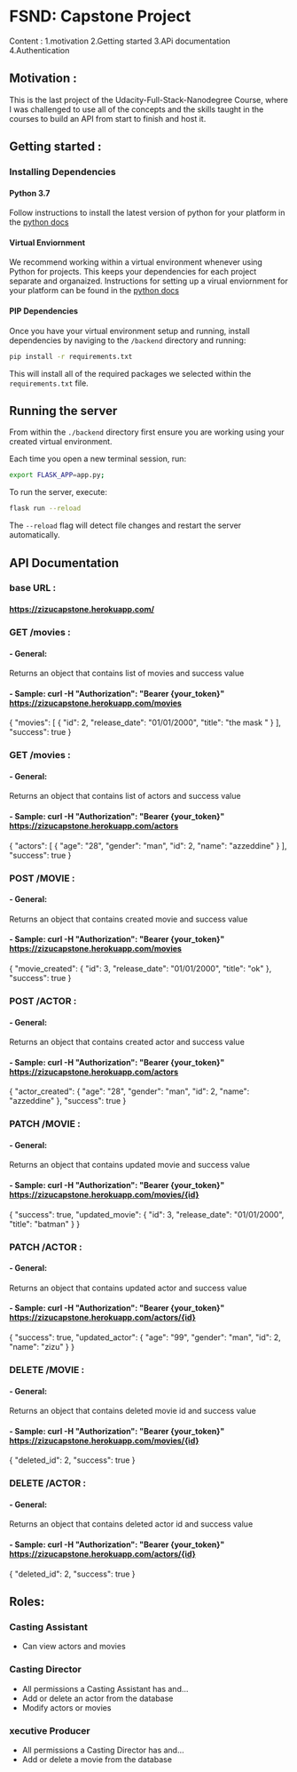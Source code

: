 # FSND: Capstone Project

Content :
1.motivation
2.Getting started
3.APi documentation
4.Authentication

## Motivation :

This is the last project of the Udacity-Full-Stack-Nanodegree Course, where I was challenged to use all of the concepts and the skills taught in the courses to build an API from start to finish and host it.

## Getting started :

### Installing Dependencies

#### Python 3.7

Follow instructions to install the latest version of python for your platform in the [python docs](https://docs.python.org/3/using/unix.html#getting-and-installing-the-latest-version-of-python)

#### Virtual Enviornment

We recommend working within a virtual environment whenever using Python for projects. This keeps your dependencies for each project separate and organaized. Instructions for setting up a virual enviornment for your platform can be found in the [python docs](https://packaging.python.org/guides/installing-using-pip-and-virtual-environments/)

#### PIP Dependencies

Once you have your virtual environment setup and running, install dependencies by naviging to the `/backend` directory and running:

```bash
pip install -r requirements.txt
```

This will install all of the required packages we selected within the `requirements.txt` file.

## Running the server

From within the `./backend` directory first ensure you are working using your created virtual environment.

Each time you open a new terminal session, run:

```bash
export FLASK_APP=app.py;
```

To run the server, execute:

```bash
flask run --reload
```

The `--reload` flag will detect file changes and restart the server automatically.

## API Documentation

### base URL :

#### https://zizucapstone.herokuapp.com/

### GET /movies :

#### - General:

Returns an object that contains list of movies and success value

#### - Sample: curl -H "Authorization": "Bearer {your_token}" https://zizucapstone.herokuapp.com/movies

{
"movies": [
{
"id": 2,
"release_date": "01/01/2000",
"title": "the mask "
}
],
"success": true
}

### GET /movies :

#### - General:

Returns an object that contains list of actors and success value

#### - Sample: curl -H "Authorization": "Bearer {your_token}" https://zizucapstone.herokuapp.com/actors

{
"actors": [
{
"age": "28",
"gender": "man",
"id": 2,
"name": "azzeddine"
}
],
"success": true
}

### POST /MOVIE :

#### - General:

Returns an object that contains created movie and success value

#### - Sample: curl -H "Authorization": "Bearer {your_token}" https://zizucapstone.herokuapp.com/movies

{
"movie_created": {
"id": 3,
"release_date": "01/01/2000",
"title": "ok"
},
"success": true
}

### POST /ACTOR :

#### - General:

Returns an object that contains created actor and success value

#### - Sample: curl -H "Authorization": "Bearer {your_token}" https://zizucapstone.herokuapp.com/actors

{
"actor_created": {
"age": "28",
"gender": "man",
"id": 2,
"name": "azzeddine"
},
"success": true
}

### PATCH /MOVIE :

#### - General:

Returns an object that contains updated movie and success value

#### - Sample: curl -H "Authorization": "Bearer {your_token}" https://zizucapstone.herokuapp.com/movies/{id}

{
"success": true,
"updated_movie": {
"id": 3,
"release_date": "01/01/2000",
"title": "batman"
}
}

### PATCH /ACTOR :

#### - General:

Returns an object that contains updated actor and success value

#### - Sample: curl -H "Authorization": "Bearer {your_token}" https://zizucapstone.herokuapp.com/actors/{id}

{
"success": true,
"updated_actor": {
"age": "99",
"gender": "man",
"id": 2,
"name": "zizu"
}
}

### DELETE /MOVIE :

#### - General:

Returns an object that contains deleted movie id and success value

#### - Sample: curl -H "Authorization": "Bearer {your_token}" https://zizucapstone.herokuapp.com/movies/{id}

{
"deleted_id": 2,
"success": true
}

### DELETE /ACTOR :

#### - General:

Returns an object that contains deleted actor id and success value

#### - Sample: curl -H "Authorization": "Bearer {your_token}" https://zizucapstone.herokuapp.com/actors/{id}

{
"deleted_id": 2,
"success": true
}

## Roles:

### Casting Assistant

- Can view actors and movies

### Casting Director

- All permissions a Casting Assistant has and…
- Add or delete an actor from the database
- Modify actors or movies

### xecutive Producer

- All permissions a Casting Director has and…
- Add or delete a movie from the database
